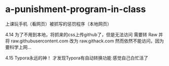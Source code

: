 # a-punishment-program-in-class
上课玩手机（看网页）被抓写的惩罚程序（本地网页）

4.14
为了不用到本地，将抓来的css上传github了，但是无法访问
需要转 Raw 并将 raw.githubusercontent.com 改为 raw.githack.com
然而依然不能访问，因为要科学上网...

4.15
Typora永远的神！
才发现Typora有自动转换功能
感觉自己白忙活了
